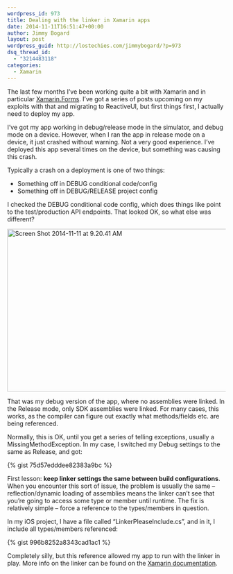 ```yaml
---
wordpress_id: 973
title: Dealing with the linker in Xamarin apps
date: 2014-11-11T16:51:47+00:00
author: Jimmy Bogard
layout: post
wordpress_guid: http://lostechies.com/jimmybogard/?p=973
dsq_thread_id:
  - "3214483118"
categories:
  - Xamarin
---
```

The last few months I’ve been working quite a bit with Xamarin and in particular [Xamarin.Forms](http://xamarin.com/forms). I’ve got a series of posts upcoming on my exploits with that and migrating to ReactiveUI, but first things first, I actually need to deploy my app.

I’ve got my app working in debug/release mode in the simulator, and debug mode on a device. However, when I ran the app in release mode on a device, it just crashed without warning. Not a very good experience. I’ve deployed this app several times on the device, but something was causing this crash.

Typically a crash on a deployment is one of two things:

  * Something off in DEBUG conditional code/config
  * Something off in DEBUG/RELEASE project config

I checked the DEBUG conditional code config, which does things like point to the test/production API endpoints. That looked OK, so what else was different? 

[<img style="border-top: 0px;border-right: 0px;border-bottom: 0px;padding-top: 0px;padding-left: 0px;border-left: 0px;padding-right: 0px" border="0" alt="Screen Shot 2014-11-11 at 9.20.41 AM" src="http://lostechies.com/jimmybogard/files/2014/11/Screen-Shot-2014-11-11-at-9.20.41-AM_thumb.png" width="511" height="375" />](http://lostechies.com/jimmybogard/files/2014/11/Screen-Shot-2014-11-11-at-9.20.41-AM.png)

That was my debug version of the app, where no assemblies were linked. In the Release mode, only SDK assemblies were linked. For many cases, this works, as the compiler can figure out exactly what methods/fields etc. are being referenced.

Normally, this is OK, until you get a series of telling exceptions, usually a MissingMethodException. In my case, I switched my Debug settings to the same as Release, and got:

{% gist 75d57edddee82383a9bc %}

First lesson: **keep linker settings the same between build configurations**. When you encounter this sort of issue, the problem is usually the same – reflection/dynamic loading of assemblies means the linker can’t see that you’re going to access some type or member until runtime. The fix is relatively simple – force a reference to the types/members in question.

In my iOS project, I have a file called “LinkerPleaseInclude.cs”, and in it, I include all types/members referenced:

{% gist 996b8252a8343cad1ac1 %}

Completely silly, but this reference allowed my app to run with the linker in play. More info on the linker can be found on the [Xamarin documentation](http://developer.xamarin.com/guides/ios/advanced_topics/linker/).